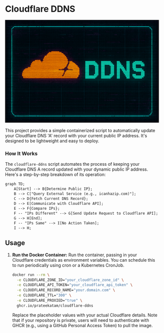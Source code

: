 # Cloudflare DDNS

![Cloudflare DDNS Update Diagram](assets/cloudflare-ddns.png)


This project provides a simple containerized script to automatically update your Cloudflare DNS 'A' record with your current public IP address. It's designed to be lightweight and easy to deploy.


### How It Works

The `cloudflare-ddns` script automates the process of keeping your Cloudflare DNS A record updated with your dynamic public IP address. Here's a step-by-step breakdown of its operation:

```mermaid
graph TD;
    A[Start] --> B{Determine Public IP};
    B --> C["Query External Service (e.g., icanhazip.com)"];
    C --> D{Fetch Current DNS Record};
    D --> E[Communicate with Cloudflare API];
    E --> F{Compare IPs};
    F -- "IPs Different" --> G[Send Update Request to Cloudflare API];
    G --> H[End];
    F -- "IPs Same" --> I[No Action Taken];
    I --> H;
```

## Usage

1.  **Run the Docker Container:**
    Run the container, passing in your Cloudflare credentials as environment variables. You can schedule this to run periodically using cron or a Kubernetes CronJob.

    ```bash
    docker run --rm \
      -e CLOUDFLARE_ZONE_ID="your_cloudflare_zone_id" \
      -e CLOUDFLARE_API_TOKEN="your_cloudflare_api_token" \
      -e CLOUDFLARE_RECORD_NAME="your.domain.com" \
      -e CLOUDFLARE_TTL="300" \
      -e CLOUDFLARE_PROXIED="true" \
      ghcr.io/prateekatam/cloudflare-ddns
    ```
    Replace the placeholder values with your actual Cloudflare details. Note that if your repository is private, users will need to authenticate with GHCR (e.g., using a GitHub Personal Access Token) to pull the image.
